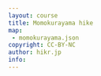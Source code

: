 ```yaml
---
layout: course
title: Momokurayama hike
map: 
 - momokurayama.json
copyright: CC-BY-NC
author: hikr.jp
info:
---
```

